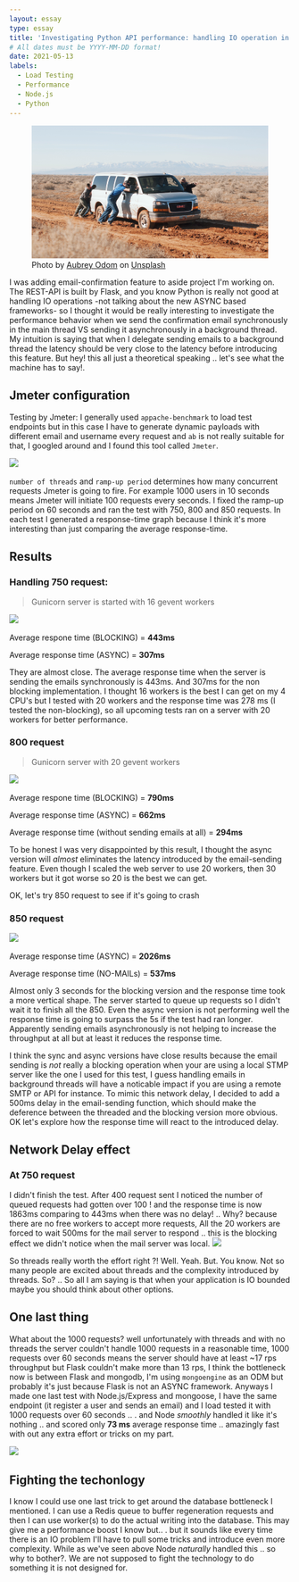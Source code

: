 ```yaml
---
layout: essay
type: essay
title: 'Investigating Python API performance: handling IO operation in background threads'
# All dates must be YYYY-MM-DD format!
date: 2021-05-13
labels:
  - Load Testing
  - Performance
  - Node.js
  - Python
---
```


<figure class="ui image centered">
	<img src="../images/stuck.png">
    <figcaption>Photo by <a href="https://unsplash.com/@octoberroses?utm_source=unsplash&utm_medium=referral&utm_content=creditCopyText">Aubrey Odom</a> on <a href="https://unsplash.com/?utm_source=unsplash&utm_medium=referral&utm_content=creditCopyText">Unsplash</a></figcaption>
</figure>

I was adding email-confirmation feature to aside project I'm working on. The REST-API is built by Flask, and you know Python is really not good at handling IO operations -not talking about the new ASYNC based frameworks- so I thought it would be really interesting to investigate the performance behavior when we send the confirmation email synchronously in the main thread VS sending it asynchronously in a background thread. My intuition is saying that when I delegate sending emails to a background thread the latency should be very close to the latency before introducing this feature. But hey! this all just a theoretical speaking .. let's see what the machine has to say!.

## Jmeter configuration

Testing by Jmeter:
I generally used `appache-benchmark` to load test endpoints but in this case I have to generate dynamic payloads with different email and username every request and `ab` is not really suitable for that, I googled around and I found this tool called `Jmeter`.

<img class="ui image" src="{{ site.baseurl }}/images/jmeter-results/jmeter.png"/>

`number of threads` and `ramp-up period` determines how many concurrent requests Jmeter is going to fire. For example 1000 users in 10 seconds means Jmeter will initiate 100 requests every seconds.
I fixed the ramp-up period on 60 seconds and ran the test with 750, 800 and 850 requests. In each test I generated a response-time graph because I think it's more interesting than just comparing the average response-time.

## Results

### Handling 750 request:

> Gunicorn server is started with 16 gevent workers

<img class="ui image" src="{{ site.baseurl }}/images/jmeter-results/750R-20W-MERGE.png"/>

Average respone time (BLOCKING) = **443ms**

Average response time (ASYNC) = **307ms**

They are almost close. The average response time when the server is sending the emails synchronously is 443ms. And 307ms for the non blocking implementation.
I thought 16 workers is the best I can get on my 4 CPU's but I tested with 20 workers and the response time was 278 ms (I tested the non-blocking), so all upcoming tests ran on a server with 20 workers for better performance.

### 800 request

> Gunicorn server with 20 gevent workers

   <img class="ui image" src="{{ site.baseurl }}/images/jmeter-results/800R-20W-MERGE.png"/>

Average respone time (BLOCKING) = **790ms**

Average response time (ASYNC) = **662ms**

Average response time (without sending emails at all) = **294ms**

To be honest I was very disappointed by this result, I thought the async version will _almost_ eliminates the latency introduced by the email-sending feature.
Even though I scaled the web server to use 20 workers, then 30 workers but it got worse so 20 is the best we can get.

OK, let's try 850 request to see if it's going to crash

### 850 request

  <img class="ui image" src="{{ site.baseurl }}/images/jmeter-results/850R-20W-MERGE.png"/>

Average response time (ASYNC) = **2026ms**

Average response time (NO-MAILs) = **537ms**

Almost only 3 seconds for the blocking version and the response time took a more vertical shape. The server started to queue up requests so I didn't wait it to finish all the 850. Even the async version is not performing well the response time is going to surpass the 5s if the test had ran longer. Apparently sending emails asynchronously is not helping to increase the throughput at all but at least it reduces the response time.

I think the sync and async versions have close results because the email sending is _not_ really a blocking operation when your are using a local STMP server like the one I used for this test, I guess handling emails in background threads will have a noticable impact if you are using a remote SMTP or API for instance. To mimic this network delay, I decided to add a 500ms delay in the email-sending function, which should make the deference between the threaded and the blocking version more obvious.
OK let's explore how the response time will react to the introduced delay.

## Network Delay effect

### At 750 request

I didn't finish the test. After 400 request sent I noticed the number of queued requests had gotten over 100 ! and the response time is now 1863ms comparing to 443ms when there was no delay! .. Why? because there are no free workers to accept more requests, All the 20 workers are forced to wait 500ms for the mail server to respond .. this is the blocking effect we didn't notice when the mail server was local.
<img class="ui image" src="{{ site.baseurl }}/images/jmeter-results/DELAY-750R.png"/>

So threads really worth the effort right ?! Well. Yeah. But. You know. Not so many people are excited about threads and the complexity introduced by threads. So? .. So all I am saying is that when your application is IO bounded maybe you should think about other options.

## One last thing

What about the 1000 requests? well unfortunately with threads and with no threads the server couldn't handle 1000 requests in a reasonable time, 1000 requests over 60 seconds means the server should have at least ~17 rps throughput but Flask couldn't make more than 13 rps, I think the bottleneck now is between Flask and mongodb, I'm using `mongoengine` as an ODM but probably it's just because Flask is not an ASYNC framework. Anyways I made one last test with Node.js/Express and mongoose, I have the same endpoint (it register a user and sends an email) and I load tested it with 1000 requests over 60 seconds .. . and Node _smoothly_ handled it like it's nothing .. and scored only **73 ms** average response time .. amazingly fast with out any extra effort or tricks on my part.

  <img class="ui image" src="{{ site.baseurl }}/images/jmeter-results/NODE-PYTHON.png"/>

## Fighting the techonlogy

I know I could use one last trick to get around the database bottleneck I mentioned. I can use a Redis queue to buffer regeneration requests and then I can use worker(s) to do the actual writing into the database. This may give me a performance boost I know but.. . but it sounds like every time there is an IO problem I'll have to pull some tricks and introduce even more complexity. While as we've seen above Node _naturally_ handled this .. so why to bother?. We are not supposed to fight the technology to do something it is not designed for.
